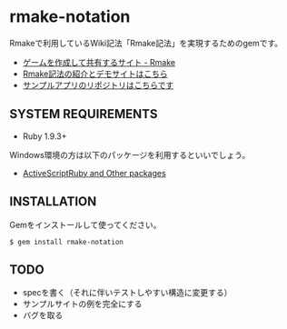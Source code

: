 rmake-notation
==============

Rmakeで利用しているWiki記法「Rmake記法」を実現するためのgemです。

- [ゲームを作成して共有するサイト - Rmake](http://rmake.jp/)
- [Rmake記法の紹介とデモサイトはこちら](http://rmake-notation.herokuapp.com/)
- [サンプルアプリのリポジトリはこちらです](https://github.com/akasata/rmake-notation-samples)

## SYSTEM REQUIREMENTS

- Ruby 1.9.3+

Windows環境の方は以下のパッケージを利用するといいでしょう。

- [ActiveScriptRuby and Other packages](http://www.artonx.org/data/asr/)

## INSTALLATION

Gemをインストールして使ってください。

    $ gem install rmake-notation

## TODO

- specを書く（それに伴いテストしやすい構造に変更する）
- サンプルサイトの例を完全にする
- バグを取る

